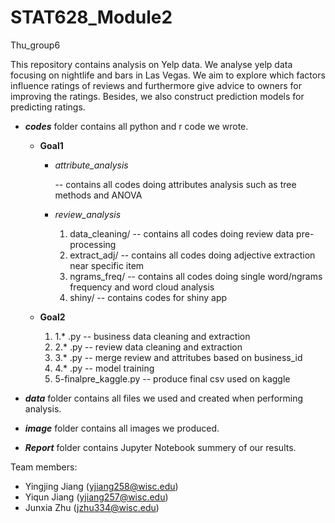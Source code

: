 # STAT628_Module2
Thu_group6

This repository contains analysis on Yelp data. We analyse yelp data focusing on nightlife and bars in Las Vegas. We aim to explore which factors influence ratings of reviews and furthermore give advice to owners for improving the ratings. Besides, we also construct prediction models for predicting ratings.

 + ***codes*** folder contains all python and r code we wrote.
     + **Goal1**
         + *attribute_analysis* 
             
             -- contains all codes doing attributes analysis such as tree methods and ANOVA
         + *review_analysis*
             1. data_cleaning/ -- contains all codes doing review data pre-processing
             2. extract_adj/ -- contains all codes doing adjective extraction near specific item
             3. ngrams_freq/ -- contains all codes doing single word/ngrams frequency and word cloud analysis
             4. shiny/ -- contains codes for shiny app
     + **Goal2**
         
         1. 1.* .py -- business data cleaning and extraction
         2. 2.* .py -- review data cleaning and extraction
         3. 3.* .py -- merge review and attritubes based on business_id
         4. 4.* .py -- model training
         5. 5-finalpre_kaggle.py -- produce final csv used on kaggle

+ ***data*** folder contains all files we used and created when performing analysis.
+ ***image*** folder contains all images we produced.
+ ***Report*** folder contains Jupyter Notebook summery of our results.

Team members:
+ Yingjing Jiang  (yjiang258@wisc.edu)
+ Yiqun Jiang  (yjiang257@wisc.edu)  
+ Junxia Zhu  (jzhu334@wisc.edu)
